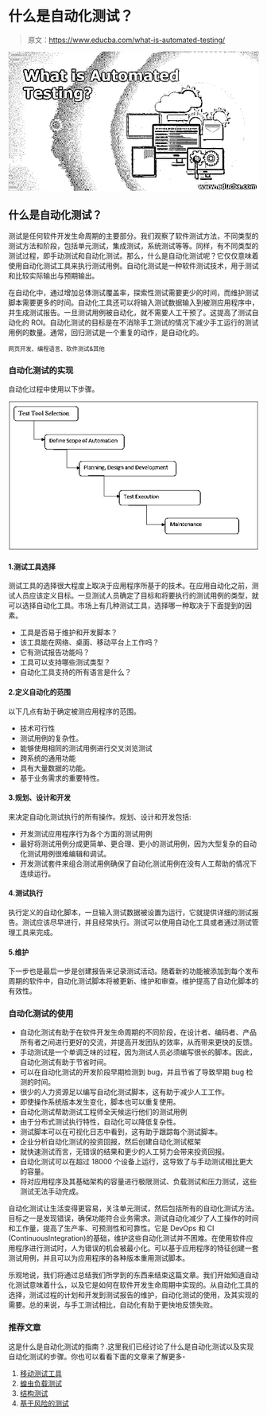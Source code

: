# 什么是自动化测试？

> 原文：<https://www.educba.com/what-is-automated-testing/>

![What is Automated Testing](img/f8456eacd3f937a648c5931283ed9705.png)



## 什么是自动化测试？

测试是任何软件开发生命周期的主要部分。我们观察了软件测试方法，不同类型的测试方法和阶段，包括单元测试，集成测试，系统测试等等。同样，有不同类型的测试过程，即手动测试和自动化测试。那么，什么是自动化测试呢？它仅仅意味着使用自动化测试工具来执行测试用例。自动化测试是一种软件测试技术，用于测试和比较实际输出与预期输出。

在自动化中，通过增加总体测试覆盖率，探索性测试需要更少的时间，而维护测试脚本需要更多的时间。自动化工具还可以将输入测试数据输入到被测应用程序中，并生成测试报告。一旦测试用例被自动化，就不需要人工干预了。这提高了测试自动化的 ROI。自动化测试的目标是在不消除手工测试的情况下减少手工运行的测试用例的数量。通常，回归测试是一个重复的动作，是自动化的。

<small>网页开发、编程语言、软件测试&其他</small>

### 自动化测试的实现

自动化过程中使用以下步骤。

![What is Automated Testing 1-1](img/23e3b167c1008ce46dcc682c87313eb9.png)



#### 1.测试工具选择

测试工具的选择很大程度上取决于应用程序所基于的技术。在应用自动化之前，测试人员应该定义目标。一旦测试人员确定了目标和将要执行的测试用例的类型，就可以选择自动化工具。市场上有几种测试工具，选择哪一种取决于下面提到的因素。

*   工具是否易于维护和开发脚本？
*   该工具能在网络、桌面、移动平台上工作吗？
*   它有测试报告功能吗？
*   工具可以支持哪些测试类型？
*   自动化工具支持的所有语言是什么？

#### 2.定义自动化的范围

以下几点有助于确定被测应用程序的范围。

*   技术可行性
*   测试用例的复杂性。
*   能够使用相同的测试用例进行交叉浏览测试
*   跨系统的通用功能
*   具有大量数据的功能。
*   基于业务需求的重要特性。

#### 3.规划、设计和开发

来决定自动化测试执行的所有操作。规划、设计和开发包括:

*   开发测试应用程序行为各个方面的测试用例
*   最好将测试用例分成更简单、更合理、更小的测试用例，因为大型复杂的自动化测试用例很难编辑和调试。
*   开发测试套件来组合测试用例确保了自动化测试用例在没有人工帮助的情况下连续运行。

#### 4.测试执行

执行定义的自动化脚本，一旦输入测试数据被设置为运行，它就提供详细的测试报告。测试应该尽早进行，并且经常执行。测试可以使用自动化工具或者通过测试管理工具来完成。

#### 5.维护

下一步也是最后一步是创建报告来记录测试活动。随着新的功能被添加到每个发布周期的软件中，自动化测试脚本将被更新、维护和审查。维护提高了自动化脚本的有效性。

### 自动化测试的使用

*   自动化测试有助于在软件开发生命周期的不同阶段，在设计者、编码者、产品所有者之间进行更好的交流，并提高开发团队的效率，从而带来更快的反馈。
*   手动测试是一个单调乏味的过程，因为测试人员必须编写很长的脚本。因此，自动化测试有助于节省时间。
*   可以在自动化测试的开发阶段早期检测到 bug，并且节省了导致早期 bug 检测的时间。
*   很少的人力资源足以编写自动化测试脚本，这有助于减少人工工作。
*   即使操作系统版本发生变化，脚本也可以重复使用。
*   自动化测试帮助测试工程师全天候运行他们的测试用例
*   由于分布式测试执行特性，自动化可以降低复杂性。
*   测试脚本可以在可视化日志中看到，这有助于跟踪每个测试脚本。
*   企业分析自动化测试的投资回报，然后创建自动化测试框架
*   就快速测试而言，无错误的结果和更少的人工努力会带来投资回报。
*   自动化测试可以在超过 18000 个设备上运行，这导致了与手动测试相比更大的容量。
*   将对应用程序及其基础架构的容量进行极限测试、负载测试和压力测试，这些测试无法手动完成。

自动化测试让生活变得更容易，关注单元测试，然后包括所有的自动化测试方法。目标之一是发现错误，确保功能符合业务需求。测试自动化减少了人工操作的时间和工作量，提高了生产率、可预测性和可靠性。它是 DevOps 和 CI (ContinuousIntegration)的基础，维护这些自动化测试并不困难。在使用软件应用程序进行测试时，人为错误的机会被最小化。可以基于应用程序的特征创建一套测试用例，并且可以为应用程序的各种版本重用测试脚本。

乐观地说，我们将通过总结我们所学到的东西来结束这篇文章。我们开始知道自动化测试意味着什么，以及它是如何在软件开发生命周期中实现的。从自动化工具的选择，测试过程的计划和开发到测试报告的维护，自动化测试的使用，及其实现的需要。总的来说，与手工测试相比，自动化有助于更快地反馈失败。

### 推荐文章

这是什么是自动化测试的指南？.这里我们已经讨论了什么是自动化测试以及实现自动化测试的步骤。你也可以看看下面的文章来了解更多-

1.  [移动测试工具](https://www.educba.com/mobile-testing-tools/)
2.  [蝗虫负载测试](https://www.educba.com/locust-load-testing/)
3.  [结构测试](https://www.educba.com/structural-testing/)
4.  [基于风险的测试](https://www.educba.com/risk-based-testing/)





